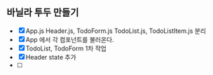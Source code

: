 ## 바닐라 투두 만들기

- [x] App.js Header.js, TodoForm.js TodoList.js, TodoListItem.js 분리
- [x] App 에서 각 컴포넌트를 불러온다.
- [x] TodoList, TodoForm 1차 작업
- [x] Header state 추가
- [ ]
